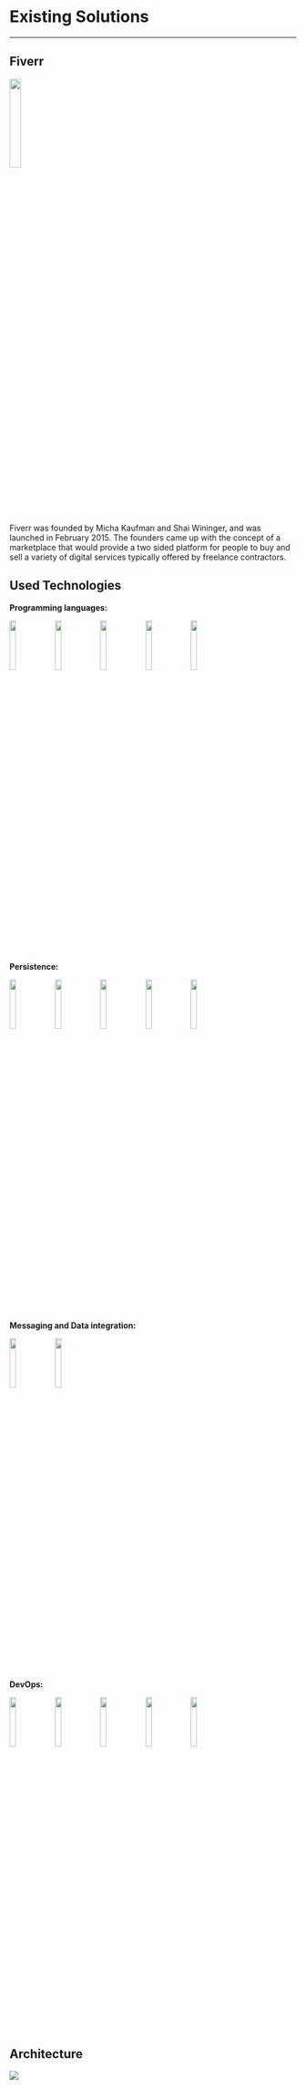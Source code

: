 # Existing Solutions
---
## Fiverr
<a href="https:/www.fiverr.com/">
    <img src="../images/technologiesIcons/fiverr.jpg"  width="20%" height="20%">
  </a>
<div tyle="text-align: justify">
    Fiverr was founded by Micha Kaufman and Shai Wininger, and was launched in February 2015. 
    The founders came up with the concept of a marketplace that would provide a two sided platform for people to buy and
    sell a variety of digital services typically offered by freelance contractors. 
</div>
  
  
## Used Technologies
**Programming languages:**

 <img src="../images/technologiesIcons/node.png"  width="15%" height="15%">
 <img src="../images/technologiesIcons/python.png"  width="15%" height="15%">
 <img src="../images/technologiesIcons/ruby.png"  width="15%" height="15%">
 <img src="../images/technologiesIcons/react.png"  width="15%" height="15%">
 <img src="../images/technologiesIcons/golang.png"  width="15%" height="15%">
 
**Persistence:**

 <img src="../images/technologiesIcons/mysql.png"  width="15%" height="15%">
 <img src="../images/technologiesIcons/redis.png"  width="15%" height="15%">
 <img src="../images/technologiesIcons/mdb.png"  width="15%" height="15%">
 <img src="../images/technologiesIcons/elastic.png"  width="15%" height="15%">
 <img src="../images/technologiesIcons/dynamo.png"  width="15%" height="15%">
 
**Messaging and Data integration:**

<img src="../images/technologiesIcons/kafka.png"  width="15%" height="15%">
<img src="../images/technologiesIcons/rabbitmq.png"  width="15%" height="15%">

**DevOps:**

 <img src="../images/technologiesIcons/docker.png"  width="15%" height="15%">
 <img src="../images/technologiesIcons/jenkins.jpeg"  width="15%" height="15%">
 <img src="../images/technologiesIcons/aws.png"  width="15%" height="15%">
 <img src="../images/technologiesIcons/kubernetes.png"  width="15%" height="15%">
 <img src="../images/technologiesIcons/circleci.png"  width="15%" height="15%">

## Architecture
[ ![](../images/technologiesIcons/fiverr-architecture.jpg) ](../images/technologiesIcons/fiverr-architecture.jpg)



